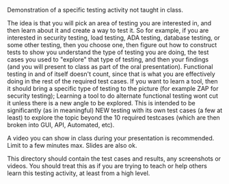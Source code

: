 Demonstration of a specific testing activity not taught in class.


The idea is that you will pick an area of testing you are interested in, and then learn about it and create a way to test it. So for example, if you are interested in security testing, load testing, ADA testing, database testing, or some other testing, then you choose one, then figure out how to construct tests to show you understand the type of testing you are doing, the test cases you used to "explore" that type of testing, and then your findings (and you will present to class as part of the oral presentation). Functional testing in and of itself doesn't count, since that is what you are effectively doing in the rest of the required test cases. If you want to learn a tool, then it should bring a specific type of testing to the picture (for example ZAP for security testing); Learning a tool to do alternate functional testing wont cut it unless there is a new angle to be explored. This is intended to be significantly (as in meaningful) NEW testing with its own test cases (a few at least) to explore the topic beyond the 10 required testcases (which are then broken into GUI, API, Automated, etc).  

A video you can show in class during your presentation is recommended. Limit to a few minutes max.  Slides are also ok.

This directory should contain the test cases and results, any screenshots or videos. You should treat this as if you are trying to teach or help others learn this testing activity, at least from a high level.



